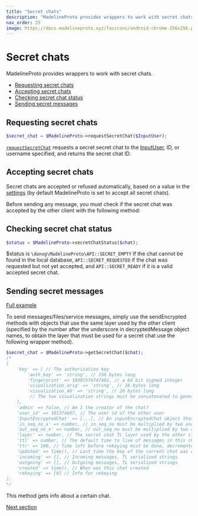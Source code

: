 ```yaml
---
title: "Secret chats"
description: "MadelineProto provides wrappers to work with secret chats."
nav_order: 25
image: https://docs.madelineproto.xyz/favicons/android-chrome-256x256.png
---
```

# Secret chats

MadelineProto provides wrappers to work with secret chats.

* [Requesting secret chats](#requesting-secret-chats)
* [Accepting secret chats](#accepting-secret-chats)
* [Checking secret chat status](#checking-secret-chat-status)
* [Sending secret messages](#sending-secret-messages)

## Requesting secret chats

```php
$secret_chat = $MadelineProto->requestSecretChat($InputUser);
```

[`requestSecretChat`](https://docs.madelineproto.xyz/requestSecretChat.html) requests a secret secret chat to the [InputUser](https://docs.madelineproto.xyz/API_docs/types/InputUser.html), ID, or username specified, and returns the secret chat ID.


## Accepting secret chats

Secret chats are accepted or refused automatically, based on a value in the [settings](SETTINGS.html) (by default MadelineProto is set to accept all secret chats).

Before sending any message, you must check if the secret chat was accepted by the other client with the following method:

## Checking secret chat status

```php
$status = $MadelineProto->secretChatStatus($chat);
```

$status is `\danog\MadelineProto\API::SECRET_EMPTY` if the chat cannot be found in the local database, `API::SECRET_REQUESTED` if the chat was requested but not yet accepted, and `API::SECRET_READY` if it is a valid accepted secret chat.

## Sending secret messages

[Full example](https://github.com/danog/MadelineProto/blob/v8/examples/secret_bot.php)

To send messages/files/service messages, simply use the sendEncrypted methods with objects that use the same layer used by the other client (specified by the number after the underscore in decryptedMessage object names, to obtain the layer that must be used for a secret chat use the following wrapper method).  

```php
$secret_chat = $MadelineProto->getSecretChat($chat);
/*
[
    'key' => [ // The authorization key
        'auth_key' => 'string', // 256 bytes long
        'fingerprint' => 10387574747492, // a 64 bit signed integer
        'visualization_orig' => 'string', // 16 bytes long
        'visualization_46' => 'string', // 20 bytes long
         // The two visualization strings must be concatenated to generate a visual fingerprint
    ],
    'admin' => false, // Am I the creator of the chat?
    'user_id' => 101374607, // The user id of the other user
    'InputEncryptedChat' => [...], // An inputEncryptedChat object that represents the current chat
    'in_seq_no_x' => number, // in_seq_no must be multiplied by two and incremented by this before being sent over the network
    'out_seq_no_x' => number, // out_seq_no must be multiplied by two and incremeneted this begore being sent over the network
    'layer' => number, // The secret chat TL layer used by the other client
    'ttl' => number, // The default time to live of messages in this chat
    'ttr' => 100, // Time left before rekeying must be done, decremented by one every time a message as encrypted/decrypted with this key
    'updated' => time(), // Last time the key of the current chat was changed
    'incoming' => [], // Incoming messages, TL serialized strings
    'outgoing' => [], // Outgoing messages, TL serialized strings
    'created' => time(), // When was this chat created
    'rekeying' => [0] // Info for rekeying
];
*/
```

This method gets info about a certain chat.

<a href="https://docs.madelineproto.xyz/docs/PROXY.html">Next section</a>